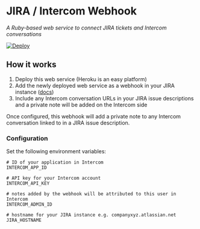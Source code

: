 # JIRA / Intercom Webhook

_A Ruby-based web service to connect JIRA tickets and Intercom conversations_

[![Deploy](https://www.herokucdn.com/deploy/button.svg)](https://heroku.com/deploy)

## How it works

1. Deploy this web service (Heroku is an easy platform)
2. Add the newly deployed web service as a webhook in your JIRA instance ([docs](https://developer.atlassian.com/jiradev/jira-apis/webhooks#Webhooks-jiraadmin))
3. Include any Intercom conversation URLs in your JIRA issue descriptions and a private note will be added on the Intercom side

Once configured, this webhook will add a private note to any Intercom conversation linked to in a JIRA issue description.

### Configuration

Set the following environment variables:

```
# ID of your application in Intercom
INTERCOM_APP_ID

# API key for your Intercom account
INTERCOM_API_KEY

# notes added by the webhook will be attributed to this user in Intercom
INTERCOM_ADMIN_ID

# hostname for your JIRA instance e.g. companyxyz.atlassian.net
JIRA_HOSTNAME
```


